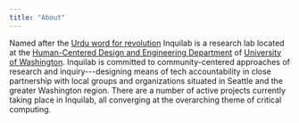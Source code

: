 ```yaml
---
title: "About"
---
```


Named after the [Urdu word for revolution](https://en.wikipedia.org/wiki/Inquilab_Zindabad) Inquilab is a research lab located at the [Human-Centered Design and Engineering Department](https://www.hcde.washington.edu/) of [University of Washington](https://www.washington.edu/). Inquilab is committed to community-centered approaches of research and inquiry---designing means of tech accountability in close partnership with local groups and organizations situated in Seattle and the greater Washington region. There are a number of active projects currently taking place in Inquilab, all converging at the overarching theme of critical computing. 